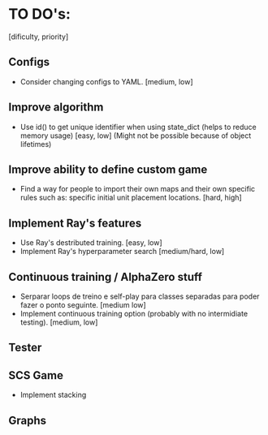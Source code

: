 # TO DO's:

[dificulty, priority]


## Configs
- Consider changing configs to YAML. [medium, low]

## Improve algorithm
- Use id() to get unique identifier when using state_dict (helps to reduce memory usage) [easy, low] (Might not be possible because of object lifetimes)

## Improve ability to define custom game
- Find a way for people to import their own maps and their own specific rules such as: specific initial unit placement locations. [hard, high]

## Implement Ray's features
- Use Ray's destributed training. [easy, low]
- Implement Ray's hyperparameter search [medium/hard, low]

## Continuous training / AlphaZero stuff
- Serparar loops de treino e self-play para classes separadas para poder fazer o ponto seguinte. [medium low]
- Implement continuous training option (probably with no intermidiate testing). [medium, low]

## Tester

## SCS Game
- Implement stacking

## Graphs



